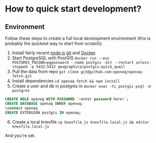 How to quick start development?
=================================

Environment
-------------

Follow these steps to create a full local development environment (this is probably the quickest way to start from scratch):

1. Install fairly recent [node.js](https://nodejs.org/en/download/) [git](https://git-scm.com/book/en/v2/Getting-Started-Installing-Git) and [Docker](https://docs.docker.com/install/).
2. Start PostgreSQL with PostGIS `docker run --env POSTGRES_PASSWD=pgpassword --name postgis -dit --restart unless-stopped -p 5432:5432 geographica/postgis:quick_quail`
3. Pull the data from repo `git clone git@github.com:openaq/openaq-fetch.git`
4. Install dependencies `cd openaq-fetch && npm install`
5. Create a user and db in postgres in `docker exec -ti postgis psql -U postgres`
```sql
CREATE ROLE openaq WITH PASSWORD `<enter password here>`;
CREATE DATABASE openaq OWNER openaq;
\connect openaq
CREATE EXTENSION postgis IN openaq;
```
6. Create a local knexfile `cp knexfile.js knexfile.local.js && editor knexfile.local.js`

And you're set.
